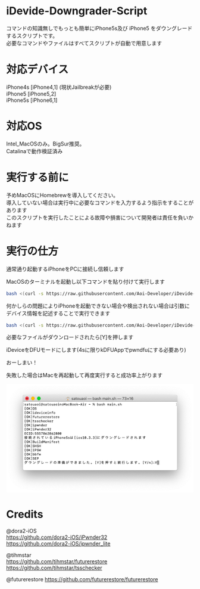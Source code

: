 # iDevide-Downgrader-Script

コマンドの知識無しでもっとも簡単にiPhone5s及び iPhone5 をダウングレードするスクリプトです。  
必要なコマンドやファイルはすべてスクリプトが自動で用意します

# 対応デバイス

iPhone4s [iPhone4,1] (現状Jailbreakが必要)  
iPhone5 [iPhone5,2]  
iPhone5s [iPhone6,1]

# 対応OS

Intel_MacOSのみ。BigSur推奨。  
Catalinaで動作検証済み

# 実行する前に

予めMacOSにHomebrewを導入してください。  
導入していない場合は実行中に必要なコマンドを入力するよう指示をすることがあります  
このスクリプトを実行したことによる故障や損害について開発者は責任を負いかねます

# 実行の仕方

通常通り起動するiPhoneをPCに接続し信頼します  

MacOSのターミナルを起動し以下コマンドを貼り付けて実行します  
```sh
bash <(curl -s https://raw.githubusercontent.com/Aoi-Developer/iDevide-Downgrader-Script/main/main.sh)
```
何かしらの問題によりiPhoneを起動できない場合や検出されない場合は引数にデバイス情報を記述することで実行できます  
```sh
bash <(curl -s https://raw.githubusercontent.com/Aoi-Developer/iDevide-Downgrader-Script/main/main.sh) [device MODEL] [ECID]
```

必要なファイルがダウンロードされたら[Y]を押します  

iDeviceをDFUモードにします(4sに限りkDFUAppでpwndfuにする必要あり)  

おーしまい！ 

失敗した場合はMacを再起動して再度実行すると成功率上がります

![test](Docs/terminal.png)

# Credits

@dora2-iOS  
https://github.com/dora2-iOS/iPwnder32  
https://github.com/dora2-iOS/ipwnder_lite  

@tihmstar  
https://github.com/tihmstar/futurerestore  
https://github.com/tihmstar/tsschecker

@futurerestore
https://github.com/futurerestore/futurerestore
